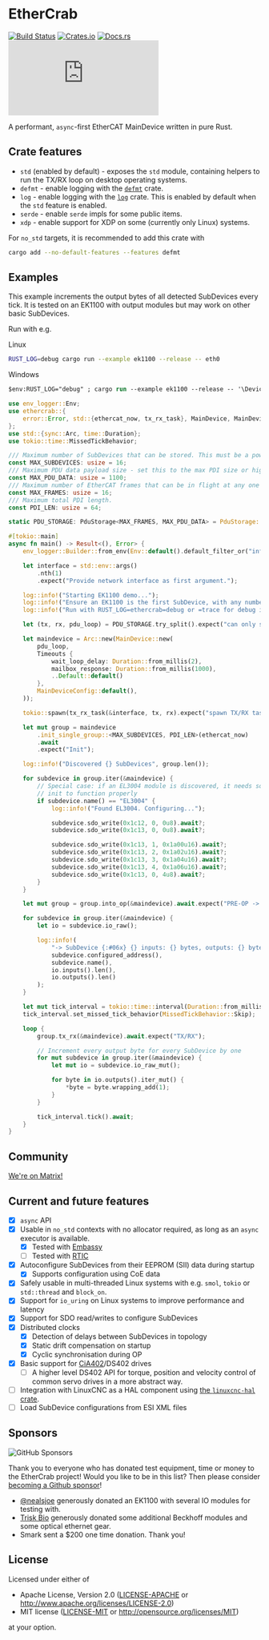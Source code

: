 # EtherCrab

[![Build Status](https://circleci.com/gh/ethercrab-rs/ethercrab/tree/main.svg?style=shield)](https://circleci.com/gh/ethercrab-rs/ethercrab/tree/main)
[![Crates.io](https://img.shields.io/crates/v/ethercrab.svg)](https://crates.io/crates/ethercrab)
[![Docs.rs](https://docs.rs/ethercrab/badge.svg)](https://docs.rs/ethercrab)
[![Matrix chat](https://img.shields.io/matrix/ethercrab:matrix.org)](https://matrix.to/#/#ethercrab:matrix.org)

A performant, `async`-first EtherCAT MainDevice written in pure Rust.

## Crate features

- `std` (enabled by default) - exposes the `std` module, containing helpers to run the TX/RX
  loop on desktop operating systems.
- `defmt` - enable logging with the [`defmt`](https://docs.rs/defmt) crate.
- `log` - enable logging with the [`log`](https://docs.rs/log) crate. This is enabled by default
  when the `std` feature is enabled.
- `serde` - enable `serde` impls for some public items.
- `xdp` - enable support for XDP on some (currently only Linux) systems.

For `no_std` targets, it is recommended to add this crate with

```bash
cargo add --no-default-features --features defmt
```

## Examples

This example increments the output bytes of all detected SubDevices every tick. It is tested on an
EK1100 with output modules but may work on other basic SubDevices.

Run with e.g.

Linux

```bash
RUST_LOG=debug cargo run --example ek1100 --release -- eth0
```

Windows

```ps
$env:RUST_LOG="debug" ; cargo run --example ek1100 --release -- '\Device\NPF_{FF0ACEE6-E8CD-48D5-A399-619CD2340465}'
```

```rust
use env_logger::Env;
use ethercrab::{
    error::Error, std::{ethercat_now, tx_rx_task}, MainDevice, MainDeviceConfig, PduStorage, Timeouts
};
use std::{sync::Arc, time::Duration};
use tokio::time::MissedTickBehavior;

/// Maximum number of SubDevices that can be stored. This must be a power of 2 greater than 1.
const MAX_SUBDEVICES: usize = 16;
/// Maximum PDU data payload size - set this to the max PDI size or higher.
const MAX_PDU_DATA: usize = 1100;
/// Maximum number of EtherCAT frames that can be in flight at any one time.
const MAX_FRAMES: usize = 16;
/// Maximum total PDI length.
const PDI_LEN: usize = 64;

static PDU_STORAGE: PduStorage<MAX_FRAMES, MAX_PDU_DATA> = PduStorage::new();

#[tokio::main]
async fn main() -> Result<(), Error> {
    env_logger::Builder::from_env(Env::default().default_filter_or("info")).init();

    let interface = std::env::args()
        .nth(1)
        .expect("Provide network interface as first argument.");

    log::info!("Starting EK1100 demo...");
    log::info!("Ensure an EK1100 is the first SubDevice, with any number of modules connected after");
    log::info!("Run with RUST_LOG=ethercrab=debug or =trace for debug information");

    let (tx, rx, pdu_loop) = PDU_STORAGE.try_split().expect("can only split once");

    let maindevice = Arc::new(MainDevice::new(
        pdu_loop,
        Timeouts {
            wait_loop_delay: Duration::from_millis(2),
            mailbox_response: Duration::from_millis(1000),
            ..Default::default()
        },
        MainDeviceConfig::default(),
    ));

    tokio::spawn(tx_rx_task(&interface, tx, rx).expect("spawn TX/RX task"));

    let mut group = maindevice
        .init_single_group::<MAX_SUBDEVICES, PDI_LEN>(ethercat_now)
        .await
        .expect("Init");

    log::info!("Discovered {} SubDevices", group.len());

    for subdevice in group.iter(&maindevice) {
        // Special case: if an EL3004 module is discovered, it needs some specific config during
        // init to function properly
        if subdevice.name() == "EL3004" {
            log::info!("Found EL3004. Configuring...");

            subdevice.sdo_write(0x1c12, 0, 0u8).await?;
            subdevice.sdo_write(0x1c13, 0, 0u8).await?;

            subdevice.sdo_write(0x1c13, 1, 0x1a00u16).await?;
            subdevice.sdo_write(0x1c13, 2, 0x1a02u16).await?;
            subdevice.sdo_write(0x1c13, 3, 0x1a04u16).await?;
            subdevice.sdo_write(0x1c13, 4, 0x1a06u16).await?;
            subdevice.sdo_write(0x1c13, 0, 4u8).await?;
        }
    }

    let mut group = group.into_op(&maindevice).await.expect("PRE-OP -> OP");

    for subdevice in group.iter(&maindevice) {
        let io = subdevice.io_raw();

        log::info!(
            "-> SubDevice {:#06x} {} inputs: {} bytes, outputs: {} bytes",
            subdevice.configured_address(),
            subdevice.name(),
            io.inputs().len(),
            io.outputs().len()
        );
    }

    let mut tick_interval = tokio::time::interval(Duration::from_millis(5));
    tick_interval.set_missed_tick_behavior(MissedTickBehavior::Skip);

    loop {
        group.tx_rx(&maindevice).await.expect("TX/RX");

        // Increment every output byte for every SubDevice by one
        for mut subdevice in group.iter(&maindevice) {
            let mut io = subdevice.io_raw_mut();

            for byte in io.outputs().iter_mut() {
                *byte = byte.wrapping_add(1);
            }
        }

        tick_interval.tick().await;
    }
}
```

## Community

[We're on Matrix!](https://matrix.to/#/#ethercrab:matrix.org)

## Current and future features

- [x] `async` API
- [x] Usable in `no_std` contexts with no allocator required, as long as an `async` executor is available.
  - [x] Tested with [Embassy](https://embassy.dev)
  - [ ] Tested with [RTIC](https://rtic.rs/2/book/en/)
- [x] Autoconfigure SubDevices from their EEPROM (SII) data during startup
  - [x] Supports configuration using CoE data
- [x] Safely usable in multi-threaded Linux systems with e.g. `smol`, `tokio` or `std::thread` and
      `block_on`.
- [x] Support for `io_uring` on Linux systems to improve performance and latency
- [x] Support for SDO read/writes to configure SubDevices
- [x] Distributed clocks
  - [x] Detection of delays between SubDevices in topology
  - [x] Static drift compensation on startup
  - [x] Cyclic synchronisation during OP
- [x] Basic support for [CiA402](https://www.can-cia.org/can-knowledge/canopen/cia402/)/DS402 drives
  - [ ] A higher level DS402 API for torque, position and velocity control of common servo drives in
        a more abstract way.
- [ ] Integration with LinuxCNC as a HAL component using
      [the `linuxcnc-hal` crate](https://github.com/jamwaffles/linuxcnc-hal-rs).
- [ ] Load SubDevice configurations from ESI XML files

## Sponsors

![GitHub Sponsors](https://img.shields.io/github/sponsors/jamwaffles)

Thank you to everyone who has donated test equipment, time or money to the EtherCrab project! Would
you like to be in this list? Then please consider
[becoming a Github sponsor](https://github.com/sponsors/jamwaffles)!

- [@nealsjoe](https://twitter.com/nealsjoe) generously donated an EK1100 with several IO modules for
  testing with.
- [Trisk Bio](https://triskbio.com/) generously donated some additional Beckhoff modules and some
  optical ethernet gear.
- Smark sent a $200 one time donation. Thank you!

## License

Licensed under either of

- Apache License, Version 2.0 ([LICENSE-APACHE](LICENSE-APACHE) or
  http://www.apache.org/licenses/LICENSE-2.0)
- MIT license ([LICENSE-MIT](LICENSE-MIT) or http://opensource.org/licenses/MIT)

at your option.
